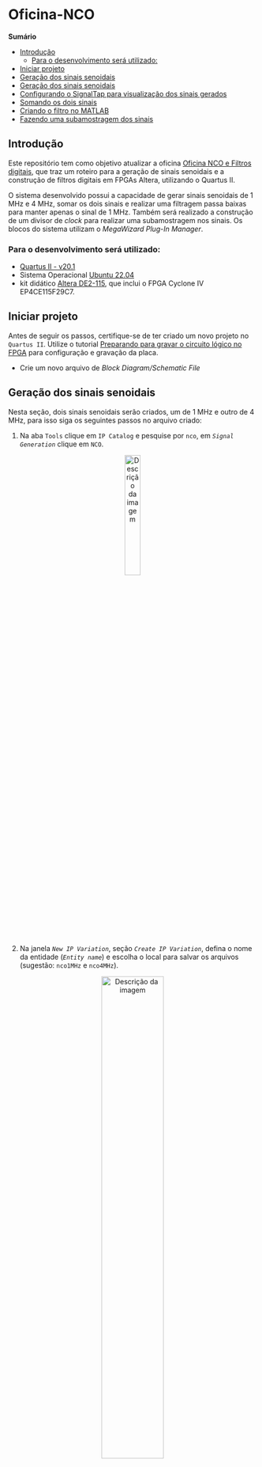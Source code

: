# Oficina-NCO  <!-- omit in toc -->

**Sumário**
- [Introdução](#introdução)
  - [Para o desenvolvimento será utilizado:](#para-o-desenvolvimento-será-utilizado)
- [Iniciar projeto](#iniciar-projeto)
- [Geração dos sinais senoidais](#geração-dos-sinais-senoidais)
- [Geração dos sinais senoidais](#geração-dos-sinais-senoidais-1)
- [Configurando o SignalTap para visualização dos sinais gerados](#configurando-o-signaltap-para-visualização-dos-sinais-gerados)
- [Somando os dois sinais](#somando-os-dois-sinais)
- [Criando o filtro no MATLAB](#criando-o-filtro-no-matlab)
- [Fazendo uma subamostragem dos sinais](#fazendo-uma-subamostragem-dos-sinais)

## Introdução
Este repositório tem como objetivo atualizar a oficina [Oficina NCO e Filtros digitais](https://wiki.sj.ifsc.edu.br/index.php/Oficina_NCO_e_Filtros_digitais), que traz um roteiro para a geração de sinais senoidais e a construção de filtros digitais em FPGAs Altera, utilizando o Quartus II. 

O sistema desenvolvido possui a capacidade de gerar sinais senoidais de 1 MHz e 4 MHz, somar os dois sinais e realizar uma filtragem passa baixas para manter apenas o sinal de 1 MHz. Também será realizado a construção de um divisor de *clock* para realizar uma subamostragem nos sinais. Os blocos do sistema utilizam o *MegaWizard Plug-In Manager*.

<!--  uma ferramenta nativa do Quartus II. O projeto foi desenvolvido no kit didático Altera DE2-115, que inclui o FPGA Cyclone IV EP4CE115F29C7.

 pois utiliza versões antigas do software [Quartus](https://www.intel.com.br/content/www/br/pt/products/details/fpga/development-tools/quartus-prime.html). -->

<!-- ![alt text](fig/PJI29008-OficinaSistema.png "NCO") -->



### Para o desenvolvimento será utilizado:

- [Quartus II - v20.1](https://www.intel.com/content/www/us/en/software-kit/661015/intel-quartus-prime-standard-edition-design-software-version-20-1-for-windows.html)
- Sistema Operacional [Ubuntu 22.04](https://ubuntu.com/download/desktop)
-  kit didático [Altera DE2-115](https://wiki.sj.ifsc.edu.br/index.php/Interfaces_de_entrada_e_sa%C3%ADda_da_DE2-115), que inclui o FPGA Cyclone IV EP4CE115F29C7.


## Iniciar projeto

Antes de seguir os passos, certifique-se de ter criado um novo projeto no `Quartus II`. Utilize o tutorial [Preparando para gravar o circuito lógico no FPGA](https://wiki.sj.ifsc.edu.br/index.php/Preparando_para_gravar_o_circuito_l%C3%B3gico_no_FPGA) para configuração e gravação da placa.

- Crie um novo arquivo de *Block Diagram/Schematic File*

## Geração dos sinais senoidais

Nesta seção, dois sinais senoidais serão criados, um de 1 MHz e outro de 4 MHz, para isso siga os seguintes passos no arquivo criado:

1. Na aba `Tools` clique em `IP Catalog` e pesquise por `nco`, em *`Signal Generation`* clique em `NCO`. 
<!-- ```
Installed IP
├── Library
├── DSP
│   └── Signal Generation
        └── NCO     
``` -->

<p align="center">
  <img src="images/ip-nco.png" alt="Descrição da imagem" width="25%">
</p>

2. Na janela *`New IP Variation`*, seção *`Create IP Variation`*, defina o nome da entidade (*`Entity name`*) e escolha o local para salvar os arquivos (sugestão: `nco1MHz` e `nco4MHz`).

<p align="center">
  <img src="images/janela1-nco.png" alt="Descrição da imagem" width="50%">
</p>

> __Obs__: Na seção *`Target Device`* certifique-se que *`Family`* esteja definida como `Cyclone IV E` e *`device`* igual a `EP4CE115F29C7`.

3. Na janela *`IP Parameter Editor`* :

   - Defina os seguintes parâmetros de *`Architecture`*:

     - `Generation Algorithm:` Multiplier-based
     - `Outputs:` Dual Output
     - `Number of Channels:` 1
     - `Number of Bands:` 1
  
   - Defina os seguintes parâmetros de *`Frequency`*:
     - `Phase Accumulator Precision:` 32 bits
     - `Angular Resolution:` 16 bits
     - `Magnitude Resolution:` 10 bits 
     - `Dither Level:` 4
     - `Clock Rate:` 50 MHz
     - `Desired Increment Value:` 1.0 MHz
     - Em `Phase Increment Value`, anote o valor disponibilizado (Para 1MHz, 85899346). Esse número pode ser encontrado através da equação:

     $$PIV = \left (\frac{DOF}{CR}\right) PAP$$

      - Após finalizar as configurações, clique em `Generate VHDL`.
      - Na janela `Generation` aba `Synthesys` modifique o `Create HDL design` para `VHDL` e clique em `Generate`.
      - Ao finalizar o processo de geração do código `VHDL`, clique em finish.
      - Note que ao retornar para janela padrão do Quartus II, não foi adicionado um novo arquivo ao projeto com nome de `nco1MHz.qip`.
      - Ao retornar para janela padrão do Quartus II verifique se `nco1MHz.qip` está em files. Caso não esteja, adicione ao projeto. 
    <p align="center">
      <img src="images/config-nco.png" alt="Descrição da imagem" width="55%">
    </p>
   
> O mesmo procedimento deve ser realizado para o NCO de 4 MHz, ao criar o nco4MHz terá o seguinte `Phase Increment Value:343597384`.


## Criação do LPM_CONSTANT

Nesta seção, dois LPM_CONSTANT devem ser criados, sendo um para o NCO de 1 MHz e outro para 4 MHz, para isso siga os seguintes passos:

1. Na aba `Tools` clique em `IP Catalog` e pesquise por `lpm_constant`. Em *`Library`*, clique em `LPM_CONSTANT`. Em seguida, atribua um nome como `const1MHz` e certifique-se de marcar a opção `VHDL` na aba `IP variation file type`. 
   
2. Na janela `MegaWizard` defina os seguintes parâmetros:
      - `Output:` 32 bits
      - `Constant value:` 85899346 (Dec)
  > O número de bits da constante é 32 para estar de acordo com o esperado pelo NCO e o valor decimal (85899346) é obtido com o NCO de 1 MHz.

3. Ao finalizar a parametrização, clique em next. Na aba `Summary`, marque todas as opções de arquivos disponíveis e clique em `Finish`.
   
4. Por fim, crie o `lpm_constant` para 4 MHz. Para isso, siga os passos descritos acima, modificando apenas o parâmetro `Constant value: 343597384 (Dec)`.

<p align="center">
  <img src="images/const1mhz.png" alt="Descrição da imagem" width="55%">
</p>

<p align="center">
  <img src="images/const1mhz-fim.png" alt="Descrição da imagem" width="55%">
</p>

 
5. Adicione os componentes ao projeto e realize as ligações como abaixo:

<p align="center">
  <img src="images/ligacao-nco-const.png" alt="Descrição da imagem" width="60%">
</p>


6. Compile o projeto, e no **Pin Planner** (menu Assignments), configure apenas a porta **clk50MHz**, no Location **PIN_Y2**

## Configurando o SignalTap para visualização dos sinais gerados


1. Adicione um novo arquivo ao projeto, no tipo do arquivo selecione `SignalTap II Logic Analyzer File`.

<p align="center">
  <img src="images/criar-signaltap-quartus.png" alt="Descrição da imagem" width="25%">
</p>

2. Na aba `Setup` (primeiro passo da imagem abaixo), dê um duplo-clique na área em branco.

<p align="center">
  <img src="images/signaltapGeral.png" alt="Descrição da imagem" width="60%">
</p>

3. Na janela `Node Finder` selecione os sinais conforme abaixo: 

<p align="center">
  <img src="images/sinais-signal-tap.png" alt="Descrição da imagem" width="40%">
</p>

  - Em Filter, selecione `SignalTap II: pre-synthesis`
  - Clique no botão `List`
  - Na janela `Nodes Found`, selecione os sinais:
      - seno1MHz
      - seno4MHz
      - valid1MHz
      - valid4MHz
   - Com o botão `>` mova para direita os sinais e clique em `Insert`.

4. Na janela `Signal Configuration` (terceiro passo da imagem). Na seção `Clock`, clique no botão ... e use o mesmo procedimento para encontrar o sinal `clk50MHz`.

5. Na janela `JTAG Chain Configuration` (segundo passo da imagem), clique em `setup` e configure a placa para gravação. Em seguida, clique no botão ... e selecione com extensão `NOME_PROJETO.sof`.

6. Salve o arquivo com o nome `stp2.stp` e compile o projeto clicando no botão realçado `Start Compilation`.

7. Inicie a captura de dados, clicando no botão realçado `Autorun Analysis` 

<p align="center">
  <img src="images/signaltapBotoes.png" alt="Descrição da imagem" width="40%">
</p>

8. Na aba `Data` (quarto passo da imagem), nas variáveis `sen1MHz` e `sen4MHz` clique com o botão direito e siga `Bus Display Format > Signed Line Chart`:
   
<p align="center">
  <img src="images/config-seno.png" alt="Descrição da imagem" width="40%">
</p>


9. Ao final é possível observar os senos conforme a imagem abaixo:


<p align="center">
  <img src="images/sinais-obtidos.png" alt="Descrição da imagem" width="80%">
</p>

## Somando os dois sinais

Os sinais senoidais usam bit de sinal obtido via complemento de dois. Para somar os dois sinais, acrescentaremos um bit à representação, e usaremos o componente `LPM_ADD_SUB` presente em `IP Catalog` para realizar a soma. Dê o nome de `soma11bits` e certifique-se de ter selecionado `VHDL` na aba `IP variation file type`.


1. Escolha o número de `11 bits` para os sinais e selecione `Addition only`, em seguida, clique em `next`.
<p align="center">
  <img src="images/lpm-add-sub.png" alt="Descrição da imagem" width="40%">
</p>

2. Na aba `General 2`, mude o tipo da adição para `Signed` e clique em `next`. 
<p align="center">
  <img src="images/lpm-parte2.png" alt="Descrição da imagem" width="40%">
</p>

3. Na aba `Summary`, selecione todos os arquivos disponíveis e clique em `Finish`.
<p align="center">
  <img src="images/summary-add-sub.png" alt="Descrição da imagem" width="40%">
</p>

4. Adicione o somador ao projeto, puxe uma derivação dos fios de saída de cada sinal senoidal, dando o nome de s1[9] e s2[9].
   
5. Nas portas de entrada do somador, ligue à cada uma das derivações, repetindo bit mais significativo. Para isso, dê os nomes s1[9], s1[9..0] e s2[9], s2[9..0]. Por fim, crie uma porta de saída com nome soma[10..0].

<p align="center">
  <img src="images/lpm-adicionado-blocks.png" alt="Descrição da imagem" width="70%">
</p>


6. Após isso, compile o projeto e adicione a porta `soma` ao `SignalTap II`. Compile novamente, faça a programação, e inicie a captura de sinais no SignalTap II. Configure a exibição do sinal de `soma` da mesma forma que os sinais senoidais.

<p align="center">
  <img src="images/lpm-soma-signal-tap.png" alt="Descrição da imagem" width="70%">
</p>

## Criando o filtro no MATLAB

<p align="center">
  <img src="images/fir-design-filter.png" alt="Descrição da imagem" width="70%">
</p>

<p align="center">
  <img src="images/fir-kaiser.png" alt="Descrição da imagem" width="70%">
</p>

<p align="center">
  <img src="images/fir-coeficiente.png" alt="Descrição da imagem" width="70%">
</p>

<p align="center">
  <img src="images/filtro-pb-block.png" alt="Descrição da imagem" width="70%">
</p>


## Fazendo uma subamostragem dos sinais




- Com os dois NCOs criados, adicione-o ao projeto. Repare que ele possui entradas de clock, um reset ativo baixo (repare no "_n" no nome da entrada), um enable e uma entrada de 32 bits chamada 'phi_inc_i[31..0]'. É através dessa entrada que o NCO é controlado, e a constante 'Phase Increment Value' deve ser passada. 
  
- Para isso, use um outro MegaWizard, o 'LPM_CONSTANT'. Ao fazer sua configuração, use o nome 'const1MHz' e 'const4MHz'. Sua parametrização é simples, com o número de bits da constante (32, para estar de acordo com o esperado pelo NCO), e o seu valor em decimal (85899346 e 343597384). Na página 'Summary', marque todos os tipos de arquivo disponíveis.